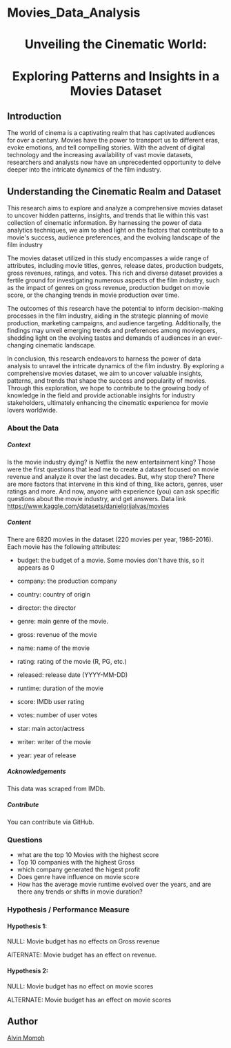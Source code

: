 # Movies_Data_Analysis

# <center>Unveiling the Cinematic World:</center> 
# <center>Exploring Patterns and Insights in a Movies Dataset</center>


## Introduction
The world of cinema is a captivating realm that has captivated audiences for over a century. Movies have the power to transport us to different eras, evoke emotions, and tell compelling stories. With the advent of digital technology and the increasing availability of vast movie datasets, researchers and analysts now have an unprecedented opportunity to delve deeper into the intricate dynamics of the film industry.


##  Understanding the Cinematic Realm and Dataset
This research aims to explore and analyze a comprehensive movies dataset to uncover hidden patterns, insights, and trends that lie within this vast collection of cinematic information. By harnessing the power of data analytics techniques, we aim to shed light on the factors that contribute to a movie's success, audience preferences, and the evolving landscape of the film industry

The movies dataset utilized in this study encompasses a wide range of attributes, including movie titles, genres, release dates, production budgets, gross revenues, ratings, and votes. This rich and diverse dataset provides a fertile ground for investigating numerous aspects of the film industry, such as the impact of genres on gross revenue, production budget on movie score, or the changing trends in movie production over time.

The outcomes of this research have the potential to inform decision-making processes in the film industry, aiding in the strategic planning of movie production, marketing campaigns, and audience targeting. Additionally, the findings may unveil emerging trends and preferences among moviegoers, shedding light on the evolving tastes and demands of audiences in an ever-changing cinematic landscape.

In conclusion, this research endeavors to harness the power of data analysis to unravel the intricate dynamics of the film industry. By exploring a comprehensive movies dataset, we aim to uncover valuable insights, patterns, and trends that shape the success and popularity of movies. Through this exploration, we hope to contribute to the growing body of knowledge in the field and provide actionable insights for industry stakeholders, ultimately enhancing the cinematic experience for movie lovers worldwide.

### About the Data
##### *Context*
Is the movie industry dying? is Netflix the new entertainment king? Those were the first questions that lead me to create a dataset
focused on movie revenue and analyze it over the last decades. But, why stop there? There are more factors that intervene in this
kind of thing, like actors, genres, user ratings and more. And now, anyone with experience (you) can ask specific questions about the
movie industry, and get answers.
Data link https://www.kaggle.com/datasets/danielgrijalvas/movies

##### *Content*
There are 6820 movies in the dataset (220 movies per year, 1986-2016). Each movie has the following attributes:

- budget: the budget of a movie. Some movies don't have this, so it appears as 0

- company: the production company

- country: country of origin

- director: the director

- genre: main genre of the movie.

- gross: revenue of the movie

- name: name of the movie

- rating: rating of the movie (R, PG, etc.)

- released: release date (YYYY-MM-DD)

- runtime: duration of the movie

- score: IMDb user rating

- votes: number of user votes

- star: main actor/actress

- writer: writer of the movie

- year: year of release

##### *Acknowledgements*
This data was scraped from IMDb.

##### *Contribute*
You can contribute via GitHub.

### Questions  
- what are the top 10 Movies with the highest score 
- Top 10 companies with the highest Gross
- which company generated the higest profit
- Does genre have influence on movie score
- How has the average movie runtime evolved over the years, and are there any trends or shifts in movie duration?

### Hypothesis / Performance Measure
#### Hypothesis 1:
NULL: Movie budget has no effects on Gross revenue

AlTERNATE: Movie budget has an effect on revenue.
#### Hypothesis 2: 
NULL: Movie budget has no effect on movie scores

ALTERNATE: Movie budget has an effect on movie scores

## Author
[Alvin Momoh](https://github.com/DaitaMonk)
